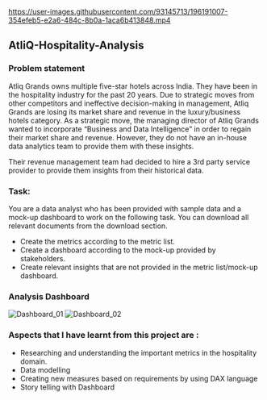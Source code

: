 

https://user-images.githubusercontent.com/93145713/196191007-354efeb5-e2a6-484c-8b0a-1aca6b413848.mp4

## AtliQ-Hospitality-Analysis

### Problem statement

Atliq Grands owns multiple five-star hotels across India. They have been in the hospitality industry for the past 20 years. Due to strategic moves from other competitors and ineffective decision-making in management, Atliq Grands are losing its market share and revenue in the luxury/business hotels category. As a strategic move, the managing director of Atliq Grands wanted to incorporate “Business and Data Intelligence” in order to regain their market share and revenue. However, they do not have an in-house data analytics team to provide them with these insights.

Their revenue management team had decided to hire a 3rd party service provider to provide them insights from their historical data.

### Task:
You are a data analyst who has been provided with sample data and a mock-up dashboard to work on the following task. You can download all relevant documents from the download section.
- Create the metrics according to the metric list.
- Create a dashboard according to the mock-up provided by stakeholders.
- Create relevant insights that are not provided in the metric list/mock-up dashboard.

### Analysis Dashboard

![Dashboard_01](https://user-images.githubusercontent.com/93145713/192952537-87c1371f-928c-4c75-a75c-b06eda502103.png)
![Dashboard_02](https://user-images.githubusercontent.com/93145713/192952588-8f7d2340-a20d-493e-8e7c-38d0f63acba3.png)



### Aspects that I have learnt from this project are :
- Researching and understanding the important metrics in the hospitality domain. 
- Data modelling
- Creating new measures based on requirements by using DAX language
- Story telling with Dashboard
